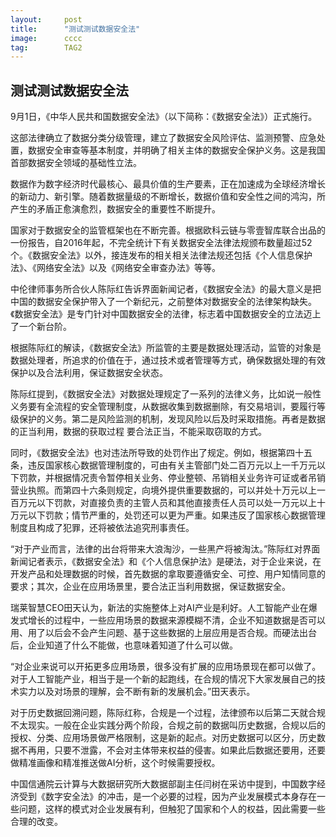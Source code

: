 ```yaml
---
layout:     post
title:      "测试测试数据安全法"
image:      cccc
tag:        TAG2
---
```


## 测试测试数据安全法

9月1日，《中华人民共和国数据安全法》（以下简称：《数据安全法》）正式施行。

这部法律确立了数据分类分级管理，建立了数据安全风险评估、监测预警、应急处置，数据安全审查等基本制度，并明确了相关主体的数据安全保护义务。这是我国首部数据安全领域的基础性立法。

数据作为数字经济时代最核心、最具价值的生产要素，正在加速成为全球经济增长的新动力、新引擎。随着数据量级的不断增长，数据价值和安全性之间的鸿沟，所产生的矛盾正愈演愈烈，数据安全的重要性不断提升。

国家对于数据安全的监管框架也在不断完善。根据欧科云链与零壹智库联合出品的一份报告，自2016年起，不完全统计下有关数据安全法律法规颁布数量超过52个。《数据安全法》以外，接连发布的相关相关法律法规还包括《个人信息保护法》、《网络安全法》以及《网络安全审查办法》等等。

中伦律师事务所合伙人陈际红告诉界面新闻记者，《数据安全法》的最大意义是把中国的数据安全保护带入了一个新纪元，之前整体对数据安全的法律架构缺失。《数据安全法》是专门针对中国数据安全的法律，标志着中国数据安全的立法迈上了一个新台阶。

根据陈际红的解读，《数据安全法》所监管的主要是数据处理活动，监管的对象是数据处理者，所追求的价值在于，通过技术或者管理等方式，确保数据处理的有效保护以及合法利用，保证数据安全状态。

陈际红提到，《数据安全法》对数据处理规定了一系列的法律义务，比如说一般性义务要有全流程的安全管理制度，从数据收集到数据删除，有交易培训，要履行等级保护的义务。第二是风险监测的机制，发现风险以后及时采取措施。再者是数据的正当利用，数据的获取过程 要合法正当，不能采取窃取的方式。

同时，《数据安全法》也对违法所导致的处罚作出了规定。例如，根据第四十五条，违反国家核心数据管理制度的，可由有关主管部门处二百万元以上一千万元以下罚款，并根据情况责令暂停相关业务、停业整顿、吊销相关业务许可证或者吊销营业执照。而第四十六条则规定，向境外提供重要数据的，可以并处十万元以上一百万元以下罚款，对直接负责的主管人员和其他直接责任人员可以处一万元以上十万元以下罚款；情节严重的，处罚还可以更为严重。如果违反了国家核心数据管理制度且构成了犯罪，还将被依法追究刑事责任。

“对于产业而言，法律的出台将带来大浪淘沙，一些黑产将被淘汰。”陈际红对界面新闻记者表示，《数据安全法》和《个人信息保护法》是硬法，对于企业来说，在开发产品和处理数据的时候，首先数据的拿取要遵循安全、可控、用户知情同意的要求；其次，企业在应用场景里，要合法正当利用数据，保证数据安全。

瑞莱智慧CEO田天认为，新法的实施整体上对AI产业是利好。人工智能产业在爆发式增长的过程中，一些应用场景的数据来源模糊不清，企业不知道数据是否可以用、用了以后会不会产生问题、基于这些数据的上层应用是否合规。而硬法出台后，企业知道了什么不能做，也意味着知道了什么可以做。

“对企业来说可以开拓更多应用场景，很多没有扩展的应用场景现在都可以做了。对于人工智能产业，相当于是一个新的起跑线，在合规的情况下大家发展自己的技术实力以及对场景的理解，会不断有新的发展机会。”田天表示。

对于历史数据回溯问题，陈际红称，合规是一个过程，法律颁布以后第二天就合规不太现实。一般在企业实践分两个阶段，合规之前的数据叫历史数据，合规以后的授权、分类、应用场景做严格限制，这是新的起点。对历史数据可以区分，历史数据不再用，只要不泄露，不会对主体带来权益的侵害。如果此后数据还要用，还要做精准画像和精准推送做AI分析，这个时候需要授权。

中国信通院云计算与大数据研究所大数据部副主任闫树在采访中提到，中国数字经济受到《数字安全法》的冲击，是一个必要的过程，因为产业发展模式本身存在一些问题，这样的模式对企业发展有利，但触犯了国家和个人的权益，因此需要一些合理的改变。